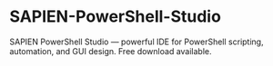 # SAPIEN-PowerShell-Studio
SAPIEN PowerShell Studio — powerful IDE for PowerShell scripting, automation, and GUI design. Free download available.
